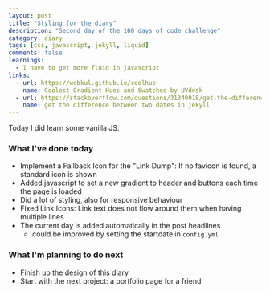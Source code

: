 ```yaml
---
layout: post
title: "Styling for the diary"
description: "Second day of the 100 days of code challenge"
category: diary
tags: [css, javascript, jekyll, liquid]
comments: false
learnings: 
  - I have to get more fluid in javascript
links:
  - url: https://webkul.github.io/coolhue
    name: Coolest Gradient Hues and Swatches by UVdesk
  - url: https://stackoverflow.com/questions/31340018/get-the-difference-in-days-between-two-dates-in-jekyll
    name: get the difference between two dates in jekyll
---
```


Today I did learn some vanilla JS.

### What I've done today

* Implement a Fallback Icon for the "Link Dump": If no favicon is found, a standard icon is shown
* Added javascript to set a new gradient to header and buttons each time the page is loaded
* Did a lot of styling, also for responsive behaviour
* Fixed Link Icons: Link text does not flow around them when having multiple lines
* The current day is added automatically in the post headlines
	* could be improved by setting the startdate in ```config.yml```

### What I'm planning to do next

* Finish up the design of this diary
* Start with the next project: a portfolio page for a friend
